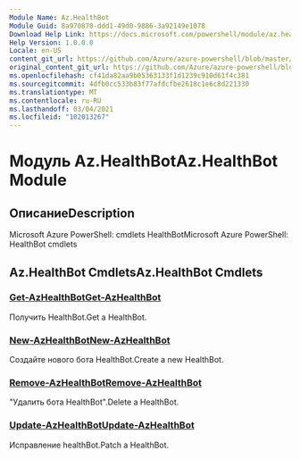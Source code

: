 ```yaml
---
Module Name: Az.HealthBot
Module Guid: 8a970870-ddd1-49d0-9886-3a92149e1078
Download Help Link: https://docs.microsoft.com/powershell/module/az.healthbot
Help Version: 1.0.0.0
Locale: en-US
content_git_url: https://github.com/Azure/azure-powershell/blob/master/src/HealthBot/help/Az.HealthBot.md
original_content_git_url: https://github.com/Azure/azure-powershell/blob/master/src/HealthBot/help/Az.HealthBot.md
ms.openlocfilehash: cf41da82aa9b05363133f1d1239c910d61f4c381
ms.sourcegitcommit: 4dfb0cc533b83f77afdcfbe2618c1e6c8d221330
ms.translationtype: MT
ms.contentlocale: ru-RU
ms.lasthandoff: 03/04/2021
ms.locfileid: "102013267"
---
```

# <span data-ttu-id="04b42-101">Модуль Az.HealthBot</span><span class="sxs-lookup"><span data-stu-id="04b42-101">Az.HealthBot Module</span></span>
## <span data-ttu-id="04b42-102">Описание</span><span class="sxs-lookup"><span data-stu-id="04b42-102">Description</span></span>
<span data-ttu-id="04b42-103">Microsoft Azure PowerShell: cmdlets HealthBot</span><span class="sxs-lookup"><span data-stu-id="04b42-103">Microsoft Azure PowerShell: HealthBot cmdlets</span></span>

## <span data-ttu-id="04b42-104">Az.HealthBot Cmdlets</span><span class="sxs-lookup"><span data-stu-id="04b42-104">Az.HealthBot Cmdlets</span></span>
### [<span data-ttu-id="04b42-105">Get-AzHealthBot</span><span class="sxs-lookup"><span data-stu-id="04b42-105">Get-AzHealthBot</span></span>](Get-AzHealthBot.md)
<span data-ttu-id="04b42-106">Получить HealthBot.</span><span class="sxs-lookup"><span data-stu-id="04b42-106">Get a HealthBot.</span></span>

### [<span data-ttu-id="04b42-107">New-AzHealthBot</span><span class="sxs-lookup"><span data-stu-id="04b42-107">New-AzHealthBot</span></span>](New-AzHealthBot.md)
<span data-ttu-id="04b42-108">Создайте нового бота HealthBot.</span><span class="sxs-lookup"><span data-stu-id="04b42-108">Create a new HealthBot.</span></span>

### [<span data-ttu-id="04b42-109">Remove-AzHealthBot</span><span class="sxs-lookup"><span data-stu-id="04b42-109">Remove-AzHealthBot</span></span>](Remove-AzHealthBot.md)
<span data-ttu-id="04b42-110">"Удалить бота HealthBot".</span><span class="sxs-lookup"><span data-stu-id="04b42-110">Delete a HealthBot.</span></span>

### [<span data-ttu-id="04b42-111">Update-AzHealthBot</span><span class="sxs-lookup"><span data-stu-id="04b42-111">Update-AzHealthBot</span></span>](Update-AzHealthBot.md)
<span data-ttu-id="04b42-112">Исправление healthBot.</span><span class="sxs-lookup"><span data-stu-id="04b42-112">Patch a HealthBot.</span></span>

